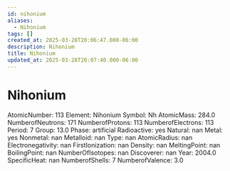 ```yaml
---
id: nihonium
aliases:
  - Nihonium
tags: []
created_at: 2025-03-28T20:06:47.000-06:00
description: Nihonium
title: Nihonium
updated_at: 2025-03-28T20:07:40.000-06:00
---
```


# Nihonium
AtomicNumber: 113
Element: Nihonium
Symbol: Nh
AtomicMass: 284.0
NumberofNeutrons: 171
NumberofProtons: 113
NumberofElectrons: 113
Period: 7
Group: 13.0
Phase: artificial
Radioactive: yes
Natural: nan
Metal: yes
Nonmetal: nan
Metalloid: nan
Type: nan
AtomicRadius: nan
Electronegativity: nan
FirstIonization: nan
Density: nan
MeltingPoint: nan
BoilingPoint: nan
NumberOfIsotopes: nan
Discoverer: nan
Year: 2004.0
SpecificHeat: nan
NumberofShells: 7
NumberofValence: 3.0
